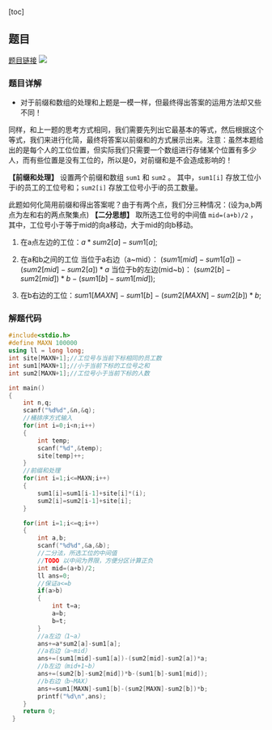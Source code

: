 [toc]
## 题目
[题目链接](https://ac.nowcoder.com/acm/problem/205912)
![](https://img-blog.csdnimg.cn/9fd943de6fd847b89c7f11f45e933a73.png?x-oss-process=image/watermark,type_d3F5LXplbmhlaQ,shadow_50,text_Q1NETiBAQysrKysrKysrKysrKysrKysrKys=,size_20,color_FFFFFF,t_70,g_se,x_16)
### 题目详解
* 对于前缀和数组的处理和上题是一模一样，但最终得出答案的运用方法却又些不同！


同样，和上一题的思考方式相同，我们需要先列出它最基本的等式，然后根据这个等式，我们来进行化简，最终将答案以前缀和的方式展示出来。注意：虽然本题给出的是每个人的工位位置，但实际我们只需要一个数组进行存储某个位置有多少人，而有些位置是没有工位的，所以是0，对前缀和是不会造成影响的！

**【前缀和处理】**
设置两个前缀和数组 `sum1` 和 `sum2` 。
其中，`sum1[i]`  存放工位小于i的员工的工位号和；`sum2[i]` 存放工位号小于i的员工数量。

此题如何化简用前缀和得出答案呢？由于有两个点，我们分三种情况：(设为a,b两点为左和右的两点聚集点)
**【二分思想】**
取所选工位号的中间值 `mid=(a+b)/2` ，其中，工位号小于等于mid的向a移动，大于mid的向b移动。

1. 在a点左边的工位：$a*sum2[a]-sum1[a];$
2. 在a和b之间的工位
当位于a右边（a~mid）：
$(sum1[mid]-sum1[a])-(sum2[mid]-sum2[a])*a$
当位于b的左边(mid~b)：
$(sum2[b]-sum2[mid])*b-(sum1[b]-sum1[mid]);$

3. 在b右边的工位：$sum1[MAXN]-sum1[b]-(sum2[MAXN]-sum2[b])*b;$
### 解题代码
```cpp
#include<stdio.h>
#define MAXN 100000
using ll = long long;
int site[MAXN+1];//工位号与当前下标相同的员工数 
int sum1[MAXN+1];//小于当前下标的工位号之和 
int sum2[MAXN+1];//工位号小于当前下标的人数

int main()
{
    int n,q;
    scanf("%d%d",&n,&q);
    //桶排序方式输入 
    for(int i=0;i<n;i++)
    {
        int temp;
        scanf("%d",&temp);
        site[temp]++;
    }
    //前缀和处理 
    for(int i=1;i<=MAXN;i++)
    {
        sum1[i]=sum1[i-1]+site[i]*(i);
        sum2[i]=sum2[i-1]+site[i];
    }

    for(int i=1;i<=q;i++)
    {
        int a,b;
        scanf("%d%d",&a,&b);
        //二分法，所选工位的中间值 
        //TODO 以中间为界限，方便分区计算正负
        int mid=(a+b)/2;
        ll ans=0;
        //保证a<=b 
        if(a>b)
        {
            int t=a;
            a=b;
            b=t;
        }
        //a左边（1~a）
        ans+=a*sum2[a]-sum1[a];
        //a右边（a~mid）
        ans+=(sum1[mid]-sum1[a])-(sum2[mid]-sum2[a])*a;
        //b左边（mid+1~b）
        ans+=(sum2[b]-sum2[mid])*b-(sum1[b]-sum1[mid]);
        //b右边（b~MAX）
        ans+=sum1[MAXN]-sum1[b]-(sum2[MAXN]-sum2[b])*b;
        printf("%d\n",ans);
    }
    return 0;
 } 
```